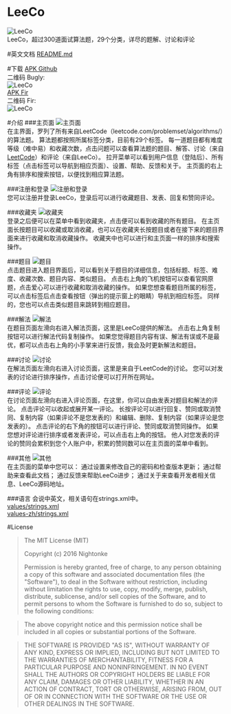 # LeeCo
![LeeCo](https://github.com/Nightonke/LeeCo/blob/master/PNG/LeeCo_Show_White.png)  
LeeCo，超过300道面试算法题，29个分类，详尽的题解、讨论和评论

#英文文档
[README.md](https://github.com/Nightonke/LeeCo/blob/master/README.md)

#下载
[APK Github](https://github.com/Nightonke/LeeCo/blob/master/APK/LeeCo%20V1.0.0.apk)  
二维码 Bugly:  
![LeeCo](https://github.com/Nightonke/LeeCo/blob/master/APK/LeeCo%20V1.0.0.png)  
[APK Fir](http://fir.im/21e7)  
二维码 Fir:  
![LeeCo](https://github.com/Nightonke/LeeCo/blob/master/APK/LeeCo%20V1.0.0%20fir.png)  

#介绍
###主页面
![主页面](https://github.com/Nightonke/LeeCo/blob/master/PNG/basic.png)  
在主界面，罗列了所有来自LeetCode（leetcode.com/problemset/algorithms/）的算法题。
算法题都按照所属标签分类，目前有29个标签。
每一道题目都有难度等级（难中易）和收藏次数，点击问题可以查看算法题的题目、解答、讨论（来自[LeetCode](https://leetcode.com/problemset/algorithms/)）和评论（来自LeeCo）。
拉开菜单可以看到用户信息（登陆后）、所有标签（点击标签可以导航到相应页面）、设置、帮助、反馈和关于。
主页面的右上角有排序和搜索按钮，以便找到相应算法题。  

###注册和登录
![注册和登录](https://github.com/Nightonke/LeeCo/blob/master/PNG/user.png)  
您可以注册并登录LeeCo，登录后可以进行收藏题目、发表、回复和赞同评论。  

###收藏夹
![收藏夹](https://github.com/Nightonke/LeeCo/blob/master/PNG/favorite.png)  
登录之后便可以在菜单中看到收藏夹，点击便可以看到收藏的所有题目。
在主页面长按题目可以收藏或取消收藏，也可以在收藏夹长按题目或者在接下来的题目界面来进行收藏和取消收藏操作。
收藏夹中也可以进行和主页面一样的排序和搜索操作。  

###题目
![题目](https://github.com/Nightonke/LeeCo/blob/master/PNG/problem.png)  
点击题目进入题目界面后，可以看到关于题目的详细信息，包括标题、标签、难度、收藏次数、题目内容、类似题目。
点击右上角的飞机按钮可以查看官网原题，点击爱心可以进行收藏和取消收藏的操作。
如果您想查看题目所属的标签，可以点击标签后点击查看按钮（弹出的提示窗上的眼睛）导航到相应标签。
同样的，您也可以点击类似题目来跳转到相应题目。  

###解法
![解法](https://github.com/Nightonke/LeeCo/blob/master/PNG/solution.png)  
在题目页面左滑向右进入解法页面，这里是LeeCo提供的解法。
点击右上角复制按钮可以进行解法代码复制操作。
如果您觉得题目内容有误、解法有误或不是最优，都可以点击右上角的小手掌来进行反馈，我会及时更新解法和题目。    

###讨论
![讨论](https://github.com/Nightonke/LeeCo/blob/master/PNG/discuss.png)  
在解法页面左滑向右进入讨论页面，这里是来自于LeetCode的讨论。
您可以对发表的讨论进行排序操作，点击讨论便可以打开所在网址。  

###评论
![评论](https://github.com/Nightonke/LeeCo/blob/master/PNG/comment.png)  
在讨论页面左滑向右进入评论页面，在这里，你可以自由发表对题目和解法的评论。
点击评论可以收起或展开某一评论。
长按评论可以进行回复、赞同或取消赞同、复制内容（如果评论不是您发表的）和编辑、删除、复制内容（如果评论是您发表的）。
点击评论的右下角的按钮可以进行评论、赞同或取消赞同操作。
如果您想对评论进行排序或者发表评论，可以点击右上角的按钮。
他人对您发表的评论的赞同会累积到您个人账户中，积累的赞同数可以在主页面的菜单中看到。  

###其他
![其他](https://github.com/Nightonke/LeeCo/blob/master/PNG/other.png)  
在主页面的菜单中您可以：
通过设置来修改自己的密码和检查版本更新；
通过帮助来查看此文档；
通过反馈来帮助LeeCo进步；
通过关于来查看开发者相关信息、LeeCo源码地址。   

###语言
会说中英文，相关语句在strings.xml中。  
[values/strings.xml](https://github.com/Nightonke/LeeCo/blob/master/app/src/main/res/values/strings.xml)  
[values-zh/strings.xml](https://github.com/Nightonke/LeeCo/blob/master/app/src/main/res/values-zh/strings.xml) 

#License
> The MIT License (MIT)  
> 
> Copyright (c) 2016 Nightonke  
>
> Permission is hereby granted, free of charge, to any person obtaining a copy of this software and associated documentation files (the "Software"), to deal in the Software without restriction, including without limitation the rights to use, copy, modify, merge, publish, distribute, sublicense, and/or sell copies of the Software, and to permit persons to whom the Software is furnished to do so, subject to the following conditions:

> The above copyright notice and this permission notice shall be included in all copies or substantial portions of the Software.

> THE SOFTWARE IS PROVIDED "AS IS", WITHOUT WARRANTY OF ANY KIND, EXPRESS OR IMPLIED, INCLUDING BUT NOT LIMITED TO THE WARRANTIES OF MERCHANTABILITY, FITNESS FOR A PARTICULAR PURPOSE AND NONINFRINGEMENT. IN NO EVENT SHALL THE AUTHORS OR COPYRIGHT HOLDERS BE LIABLE FOR ANY CLAIM, DAMAGES OR OTHER LIABILITY, WHETHER IN AN ACTION OF CONTRACT, TORT OR OTHERWISE, ARISING FROM, OUT OF OR IN CONNECTION WITH THE SOFTWARE OR THE USE OR OTHER DEALINGS IN THE SOFTWARE.  
